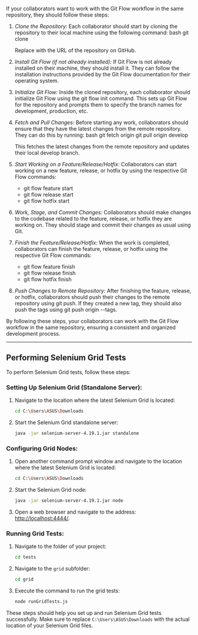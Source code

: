If your collaborators want to work with the Git Flow workflow in the same repository, they should follow these steps:

1. *Clone the Repository:*
   Each collaborator should start by cloning the repository to their local machine using the following command:
   bash
   git clone <repository-url>
   
   Replace <repository-url> with the URL of the repository on GitHub.

2. *Install Git Flow (if not already installed):*
   If Git Flow is not already installed on their machine, they should install it. They can follow the installation instructions provided by the Git Flow documentation for their operating system.

3. *Initialize Git Flow:*
   Inside the cloned repository, each collaborator should initialize Git Flow using the git flow init command. This sets up Git Flow for the repository and prompts them to specify the branch names for development, production, etc.

4. *Fetch and Pull Changes:*
   Before starting any work, collaborators should ensure that they have the latest changes from the remote repository. They can do this by running:
   bash
   git fetch origin
   git pull origin develop
   
   This fetches the latest changes from the remote repository and updates their local develop branch.

5. *Start Working on a Feature/Release/Hotfix:*
   Collaborators can start working on a new feature, release, or hotfix by using the respective Git Flow commands:
   - git flow feature start <feature-name>
   - git flow release start <release-version>
   - git flow hotfix start <hotfix-version>

6. *Work, Stage, and Commit Changes:*
   Collaborators should make changes to the codebase related to the feature, release, or hotfix they are working on. They should stage and commit their changes as usual using Git.

7. *Finish the Feature/Release/Hotfix:*
   When the work is completed, collaborators can finish the feature, release, or hotfix using the respective Git Flow commands:
   - git flow feature finish <feature-name>
   - git flow release finish <release-version>
   - git flow hotfix finish <hotfix-version>

8. *Push Changes to Remote Repository:*
   After finishing the feature, release, or hotfix, collaborators should push their changes to the remote repository using git push. If they created a new tag, they should also push the tags using git push origin --tags.

By following these steps, your collaborators can work with the Git Flow workflow in the same repository, ensuring a consistent and organized development process.

***

## Performing Selenium Grid Tests

To perform Selenium Grid tests, follow these steps:

### Setting Up Selenium Grid (Standalone Server):

1. Navigate to the location where the latest Selenium Grid is located:

    ```bash
    cd C:\Users\ASUS\Downloads
    ```

2. Start the Selenium Grid standalone server:

    ```bash
    java -jar selenium-server-4.19.1.jar standalone
    ```

### Configuring Grid Nodes:

1. Open another command prompt window and navigate to the location where the latest Selenium Grid is located:

    ```bash
    cd C:\Users\ASUS\Downloads
    ```

2. Start the Selenium Grid node:

    ```bash
    java -jar selenium-server-4.19.1.jar node
    ```

3. Open a web browser and navigate to the address: [http://localhost:4444/](http://localhost:4444/).

### Running Grid Tests:

1. Navigate to the folder of your project:

    ```bash
    cd tests
    ```

2. Navigate to the `grid` subfolder:

    ```bash
    cd grid
    ```

3. Execute the command to run the grid tests:

    ```bash
    node runGridTests.js
    ```

These steps should help you set up and run Selenium Grid tests successfully. Make sure to replace `C:\Users\ASUS\Downloads` with the actual location of your Selenium Grid files.

